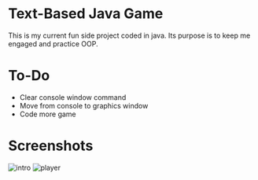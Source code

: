 # Text-Based Java Game
This is my current fun side project coded in java. Its purpose is to keep me engaged and practice OOP.
# To-Do
- Clear console window command
- Move from console to graphics window
- Code more game
# Screenshots
![intro](https://github.com/cameronwhite4121/text-game/assets/143460157/2650b415-6d04-4fac-b922-64398c900bb3)
![player](https://github.com/cameronwhite4121/text-game/assets/143460157/f35d27a1-6598-4966-b64e-8ba0a5f52be3)
